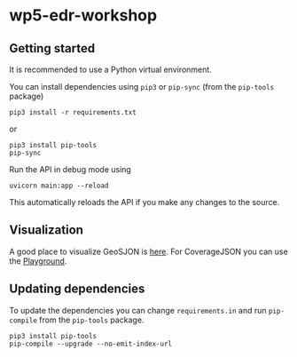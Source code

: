 # wp5-edr-workshop

## Getting started

It is recommended to use a Python virtual environment.

You can install dependencies using `pip3` or `pip-sync` (from the `pip-tools` package)
```shell
pip3 install -r requirements.txt
```
or
```shell
pip3 install pip-tools
pip-sync
```

Run the API in debug mode using
```shell
uvicorn main:app --reload
```
This automatically reloads the API if you make any changes to the source.

## Visualization

A good place to visualize GeoSJON is [here](https://geojson.io/#map=2/0/20).
For CoverageJSON you can use the [Playground](https://covjson.org/playground/).

## Updating dependencies

To update the dependencies you can change `requirements.in` and run `pip-compile` from the `pip-tools` package.

```shell
pip3 install pip-tools
pip-compile --upgrade --no-emit-index-url
```
